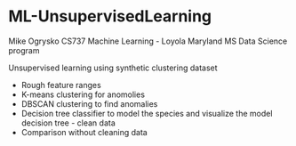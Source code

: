 # ML-UnsupervisedLearning

Mike Ogrysko
CS737 Machine Learning - Loyola Maryland MS Data Science program

Unsupervised learning using synthetic clustering dataset

- Rough feature ranges
- K-means clustering for anomolies
- DBSCAN clustering to find anomalies
- Decision tree classifier to model the species and visualize the model decision tree - clean data
- Comparison without cleaning data

